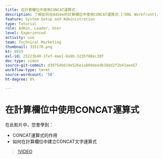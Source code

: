 ```yaml
---
title: 在計算欄位中使用CONCAT運算式
description: 了解如何在Adobe的計算欄位中使用CONCAT運算式 [!DNL Workfront].
feature: System Setup and Administration
type: Tutorial
role: Admin, Leader, User
level: Experienced
activity: use
team: Technical Marketing
thumbnail: 335178.png
kt: 8915
exl-id: 25223b40-1fef-4ae1-8a9b-3235f88ec30f
doc-type: video
source-git-commit: d39754b619e526e1a869deedb38dd2f2b43aee57
workflow-type: tm+mt
source-wordcount: '50'
ht-degree: 0%

---
```


# 在計算欄位中使用CONCAT運算式

在此影片中，您會學到：

* CONCAT運算式的作用
* 如何在計算欄位中建立CONCAT文字運算式

>[!VIDEO](https://video.tv.adobe.com/v/335178/?quality=12)
